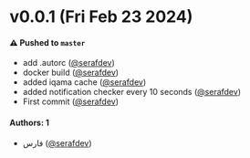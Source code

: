 # v0.0.1 (Fri Feb 23 2024)

#### ⚠️ Pushed to `master`

- add .autorc ([@serafdev](https://github.com/serafdev))
- docker build ([@serafdev](https://github.com/serafdev))
- added iqama cache ([@serafdev](https://github.com/serafdev))
- added notification checker every 10 seconds ([@serafdev](https://github.com/serafdev))
- First commit ([@serafdev](https://github.com/serafdev))

#### Authors: 1

- فارس ([@serafdev](https://github.com/serafdev))
